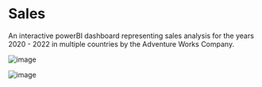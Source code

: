 # Sales
An interactive powerBI dashboard representing sales analysis for the years 2020 - 2022 in multiple countries by the Adventure Works Company.

![image](https://github.com/TheekshithaVaratharajsarma/Sales/assets/129731048/d031bac3-db1a-44ae-925a-a715845b1253)

![image](https://github.com/TheekshithaVaratharajsarma/Sales/assets/129731048/151d5e38-0412-45e4-a923-2b5182a28462)





